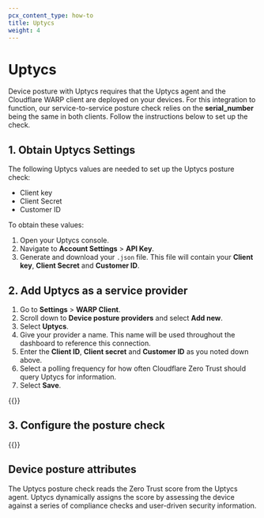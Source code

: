```yaml
---
pcx_content_type: how-to
title: Uptycs
weight: 4
---
```


# Uptycs

Device posture with Uptycs requires that the Uptycs agent and the Cloudflare WARP client are deployed on your devices. For this integration to function, our service-to-service posture check relies on the **serial_number** being the same in both clients. Follow the instructions below to set up the check.

## 1. Obtain Uptycs Settings

The following Uptycs values are needed to set up the Uptycs posture check:

- Client key
- Client Secret
- Customer ID

To obtain these values:

1. Open your Uptycs console.
1. Navigate to **Account Settings** > **API Key**.
1. Generate and download your `.json` file. This file will contain your **Client key**, **Client Secret** and **Customer ID**.

## 2. Add Uptycs as a service provider

1. Go to **Settings** > **WARP Client**.
1. Scroll down to **Device posture providers** and select **Add new**.
1. Select **Uptycs**.
1. Give your provider a name. This name will be used throughout the dashboard to reference this connection.
1. Enter the **Client ID**, **Client secret** and **Customer ID** as you noted down above.
1. Select a polling frequency for how often Cloudflare Zero Trust should query Uptycs for information.
1. Select **Save**.

{{<render file="/posture/_test-posture-provider.md">}}

## 3. Configure the posture check

{{<render file="posture/_configure-posture-check.md" withParameters="Uptycs">}}

## Device posture attributes

The Uptycs posture check reads the Zero Trust score from the Uptycs agent. Uptycs dynamically assigns the score by assessing the device against a series of compliance checks and user-driven security information.
